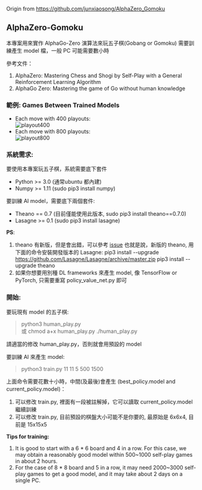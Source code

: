 Origin from https://github.com/junxiaosong/AlphaZero_Gomoku
## AlphaZero-Gomoku
本專案用來實作 AlphaGo-Zero 演算法來玩五子棋(Gobang or Gomoku)
需要訓練產生 model 檔，一般 PC 可能需要數小時

參考文件：
1. AlphaZero: Mastering Chess and Shogi by Self-Play with a General Reinforcement Learning Algorithm
2. AlphaGo Zero: Mastering the game of Go without human knowledge

### 範例: Games Between Trained Models
- Each move  with 400 playouts:  
![playout400](https://raw.githubusercontent.com/junxiaosong/AlphaZero_Gomoku/master/playout400.gif)
- Each move  with 800 playouts:  
![playout800](https://raw.githubusercontent.com/junxiaosong/AlphaZero_Gomoku/master/playout800.gif)

### 系統需求:
要使用本專案玩五子棋，系統需要底下套件
- Python >= 3.0 (通常ubuntu 都內建)
- Numpy >= 1.11 (sudo pip3 install numpy)

要訓練 AI model，需要底下兩個套件:
- Theano == 0.7 (目前僅能使用此版本, sudo pip3 install theano==0.7.0)
- Lasagne >= 0.1 (sudo pip3 install lasagne)

**PS**:
  1) theano 有新版，但是會出錯，可以參考 [issue](https://github.com/aigamedev/scikit-neuralnetwork/issues/235)
     也就是說，新版的 theano, 用下面的命令安裝開發版本的 Lasagne:
     pip3 install --upgrade https://github.com/Lasagne/Lasagne/archive/master.zip
     pip3 install --upgrade theano
  2) 如果你想要用別種 DL frameworks 來產生 model, 像 TensorFlow or PyTorch, 只需要重寫 policy_value_net.py 即可

### 開始:
要玩現有 model 的五子棋:
> python3 human_play.py  
或
> chmod a+x human_play.py
> ./human_play.py

請適當的修改 human_play.py，否則就會用預設的 model

要訓練 AI 來產生 model:
> python3 train.py 11 11 5 500 1500

上面命令需要花數十小時，中間(及最後)會產生 (best_policy.model and current_policy.model)：
  1) 可以修改 train.py, 裡面有一段被註解掉，它可以讀取 current_policy.model 繼續訓練
  2) 可以修改 train.py, 目前預設的棋盤大小可能不是你要的, 最原始是 6x6x4, 目前是 15x15x5

**Tips for training:**
1. It is good to start with a 6 * 6 board and 4 in a row. For this case, we may obtain a reasonably good model within 500~1000 self-play games in about 2 hours.
2. For the case of 8 * 8 board and 5 in a row, it may need 2000~3000 self-play games to get a good model, and it may take about 2 days on a single PC.

